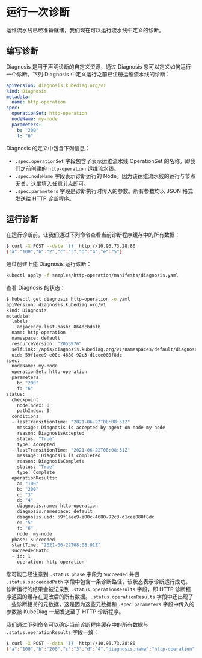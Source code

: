 # 运行一次诊断

运维流水线已经准备就绪，我们现在可以运行流水线中定义的诊断。

## 编写诊断

Diagnosis 是用于声明诊断的自定义资源，通过 Diagnosis 您可以定义如何运行一个诊断。下列 Diagnosis 中定义运行之前已注册运维流水线的诊断：

```yaml
apiVersion: diagnosis.kubediag.org/v1
kind: Diagnosis
metadata:
  name: http-operation
spec:
  operationSet: http-operation
  nodeName: my-node
  parameters:
    b: "200"
    f: "6"
```

Diagnosis 的定义中包含下列信息：

* `.spec.operationSet` 字段包含了表示运维流水线 OperationSet 的名称。即我们之前创建的 `http-operation` 运维流水线。
* `.spec.nodeName` 字段表示诊断运行的 Node。因为该运维流水线的运行与节点无关，这里填入任意节点即可。
* `.spec.parameters` 字段是诊断执行时传入的参数。所有参数均以 JSON 格式发送给 HTTP 诊断程序。

## 运行诊断

在运行诊断前，让我们通过下列命令查看当前诊断程序缓存中的所有数据：

```bash
$ curl -X POST --data '{}' http://10.96.73.28:80
{"a":"100","b":"2","c":"3","d":"4","e":"5"}
```

通过创建上述 Diagnosis 运行诊断：

```bash
kubectl apply -f samples/http-operation/manifests/diagnosis.yaml
```

查看 Diagnosis 的状态：

```bash
$ kubectl get diagnosis http-operation -o yaml
apiVersion: diagnosis.kubediag.org/v1
kind: Diagnosis
metadata:
  labels:
    adjacency-list-hash: 864dcbdbfb
  name: http-operation
  namespace: default
  resourceVersion: "2053976"
  selfLink: /apis/diagnosis.kubediag.org/v1/namespaces/default/diagnoses/http-operation
  uid: 59f1aee9-e00c-4680-92c3-d1cee080f8dc
spec:
  nodeName: my-node
  operationSet: http-operation
  parameters:
    b: "200"
    f: "6"
status:
  checkpoint:
    nodeIndex: 0
    pathIndex: 0
  conditions:
  - lastTransitionTime: "2021-06-22T08:08:51Z"
    message: Diagnosis is accepted by agent on node my-node
    reason: DiagnosisAccepted
    status: "True"
    type: Accepted
  - lastTransitionTime: "2021-06-22T08:08:51Z"
    message: Diagnosis is completed
    reason: DiagnosisComplete
    status: "True"
    type: Complete
  operationResults:
    a: "100"
    b: "200"
    c: "3"
    d: "4"
    diagnosis.name: http-operation
    diagnosis.namespace: default
    diagnosis.uid: 59f1aee9-e00c-4680-92c3-d1cee080f8dc
    e: "5"
    f: "6"
    node: my-node
  phase: Succeeded
  startTime: "2021-06-22T08:08:01Z"
  succeededPath:
  - id: 1
    operation: http-operation
```

您可能已经注意到 `.status.phase` 字段为 `Succeeded` 并且 `.status.succeededPath` 字段中包含一条诊断路径，该状态表示诊断运行成功。诊断运行的结果会被记录到 `.status.operationResults` 字段，即 HTTP 诊断程序返回的缓存在更改后的所有数据。`.status.operationResults` 字段中还出现了一些诊断相关的元数据，这是因为这些元数据和 `.spec.parameters` 字段中传入的参数被 KubeDiag 一起发送至了 HTTP 诊断程序。

我们通过下列命令可以确定当前诊断程序缓存中的所有数据与 `.status.operationResults` 字段一致：

```bash
$ curl -X POST --data '{}' http://10.96.73.28:80
{"a":"100","b":"200","c":"3","d":"4","diagnosis.name":"http-operation","diagnosis.namespace":"default","diagnosis.uid":"59f1aee9-e00c-4680-92c3-d1cee080f8dc","e":"5","f":"6","node":"my-node"}
```
